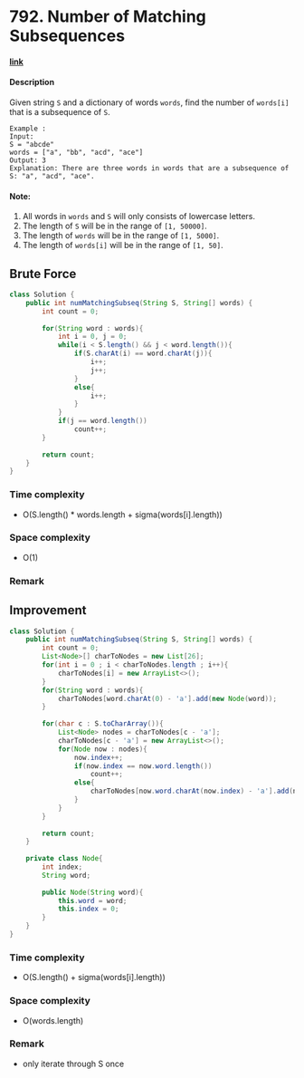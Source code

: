 # 792. Number of Matching Subsequences

#### [link](https://leetcode.com/problems/number-of-matching-subsequences/)

#### Description
Given string `S` and a dictionary of words `words`, find the number of `words[i]` that is a subsequence of `S`.

```
Example :
Input: 
S = "abcde"
words = ["a", "bb", "acd", "ace"]
Output: 3
Explanation: There are three words in words that are a subsequence of S: "a", "acd", "ace".
```

#### Note:
1. All words in `words` and `S` will only consists of lowercase letters.
2. The length of `S` will be in the range of `[1, 50000]`.
3. The length of `words` will be in the range of `[1, 5000]`.
4. The length of `words[i]` will be in the range of `[1, 50]`.

## Brute Force
```java
class Solution {
    public int numMatchingSubseq(String S, String[] words) {
        int count = 0;
        
        for(String word : words){
            int i = 0, j = 0;
            while(i < S.length() && j < word.length()){
                if(S.charAt(i) == word.charAt(j)){
                    i++;
                    j++;
                }
                else{
                    i++;
                }
            }
            if(j == word.length())
                count++;
        }
        
        return count;
    }
}
```
### Time complexity
* O(S.length() * words.length + sigma(words[i].length))
### Space complexity
* O(1)
### Remark

## Improvement
```java
class Solution {
    public int numMatchingSubseq(String S, String[] words) {
        int count = 0;
        List<Node>[] charToNodes = new List[26];
        for(int i = 0 ; i < charToNodes.length ; i++){
            charToNodes[i] = new ArrayList<>();
        }
        for(String word : words){
            charToNodes[word.charAt(0) - 'a'].add(new Node(word));
        }
        
        for(char c : S.toCharArray()){
            List<Node> nodes = charToNodes[c - 'a'];
            charToNodes[c - 'a'] = new ArrayList<>();
            for(Node now : nodes){
                now.index++;
                if(now.index == now.word.length())
                    count++;
                else{
                    charToNodes[now.word.charAt(now.index) - 'a'].add(now);
                }
            }
        }
        
        return count;
    }
    
    private class Node{
        int index;
        String word;
        
        public Node(String word){
            this.word = word;
            this.index = 0;
        }
    }
}
```
### Time complexity
* O(S.length() + sigma(words[i].length))
### Space complexity
* O(words.length)
### Remark
* only iterate through S once
